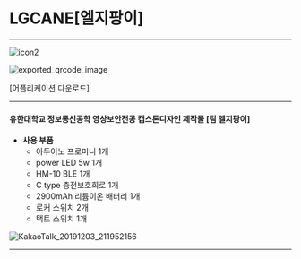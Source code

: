 # LGCANE[엘지팡이]
---
![icon2](https://user-images.githubusercontent.com/52505364/71056906-49819580-219e-11ea-9347-14a267a92df1.png)

![exported_qrcode_image](https://user-images.githubusercontent.com/52505364/71057645-c150bf80-21a0-11ea-9fa0-cee94e6dba57.png)

[어플리케이션 다운로드]

---

#### 유한대학교 정보통신공학 영상보안전공 캡스톤디자인 제작물 [팀 엘지팡이]

- __사용 부품__
  - 아두이노 프로미니 1개
  - power LED 5w 1개
  - HM-10 BLE 1개
  - C type 충전보호회로 1개
  - 2900mAh 리튬이온 배터리 1개
  - 로커 스위치 2개
  - 택트 스위치 1개

![KakaoTalk_20191203_211952156](https://user-images.githubusercontent.com/52505364/71057096-daf10780-219e-11ea-9858-49a745c0b07e.png)

---
